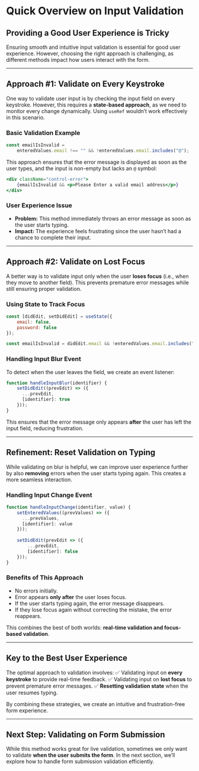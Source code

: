 # **Quick Overview on Input Validation**

## **Providing a Good User Experience is Tricky**
Ensuring smooth and intuitive input validation is essential for good user experience. However, choosing the right approach is challenging, as different methods impact how users interact with the form.

---

## **Approach #1: Validate on Every Keystroke**
One way to validate user input is by checking the input field on every keystroke. However, this requires a **state-based approach**, as we need to monitor every change dynamically. Using `useRef` wouldn’t work effectively in this scenario.

### **Basic Validation Example**
```jsx
const emailIsInvalid =
    enteredValues.email !== "" && !enteredValues.email.includes("@");
```
This approach ensures that the error message is displayed as soon as the user types, and the input is non-empty but lacks an `@` symbol:

```jsx
<div className="control-error">
    {emailIsInvalid && <p>Please Enter a valid email address</p>}
</div>
```

### **User Experience Issue**
- **Problem:** This method immediately throws an error message as soon as the user starts typing.
- **Impact:** The experience feels frustrating since the user hasn’t had a chance to complete their input.

---

## **Approach #2: Validate on Lost Focus**
A better way is to validate input only when the user **loses focus** (i.e., when they move to another field). This prevents premature error messages while still ensuring proper validation.

### **Using State to Track Focus**
```jsx
const [didEdit, setDidEdit] = useState({
    email: false,
    password: false
});

const emailIsInvalid = didEdit.email && !enteredValues.email.includes("@");
```

### **Handling Input Blur Event**
To detect when the user leaves the field, we create an event listener:
```jsx
function handleInputBlur(identifier) {
    setDidEdit((prevEdit) => ({
      ...prevEdit,
      [identifier]: true
    }));
}
```
This ensures that the error message only appears **after** the user has left the input field, reducing frustration.

---

## **Refinement: Reset Validation on Typing**
While validating on blur is helpful, we can improve user experience further by also **removing** errors when the user starts typing again. This creates a more seamless interaction.

### **Handling Input Change Event**
```jsx
function handleInputChange(identifier, value) {
    setEnteredValues((prevValues) => ({
      ...prevValues,
      [identifier]: value
    }));
    
    setDidEdit(prevEdit => ({
        ...prevEdit, 
        [identifier]: false
    }));
}
```

### **Benefits of This Approach**
- No errors initially.
- Error appears **only after** the user loses focus.
- If the user starts typing again, the error message disappears.
- If they lose focus again without correcting the mistake, the error reappears.

This combines the best of both worlds: **real-time validation and focus-based validation**.

---

## **Key to the Best User Experience**
The optimal approach to validation involves:
✅ Validating input on **every keystroke** to provide real-time feedback.
✅ Validating input on **lost focus** to prevent premature error messages.
✅ **Resetting validation state** when the user resumes typing.

By combining these strategies, we create an intuitive and frustration-free form experience.

---

## **Next Step: Validating on Form Submission**
While this method works great for live validation, sometimes we only want to validate **when the user submits the form**. In the next section, we’ll explore how to handle form submission validation efficiently.